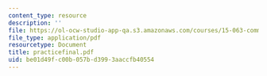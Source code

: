 ```yaml
---
content_type: resource
description: ''
file: https://ol-ocw-studio-app-qa.s3.amazonaws.com/courses/15-063-communicating-with-data-summer-2003/be01d49fc00b057bd3993aaccfb40554_practicefinal.pdf
file_type: application/pdf
resourcetype: Document
title: practicefinal.pdf
uid: be01d49f-c00b-057b-d399-3aaccfb40554
---
```


